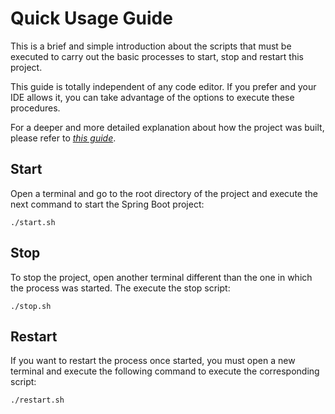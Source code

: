# Quick Usage Guide

This is a brief and simple introduction about the scripts that must be executed to carry out the basic processes to start, stop and restart this project.

This guide is totally independent of any code editor. If you prefer and your IDE allows it, you can take advantage of the options to execute these procedures.

For a deeper and more detailed explanation about how the project was built, please refer to [_this guide_](GUIDE.md).

## Start

Open a terminal and go to the root directory of the project and execute the next command to start the Spring Boot project:

```
./start.sh
```

## Stop

To stop the project, open another terminal different than the one in which the process was started. The execute the stop script:

```
./stop.sh
```

## Restart

If you want to restart the process once started, you must open a new terminal and execute the following command to execute the corresponding script:

```
./restart.sh
```
